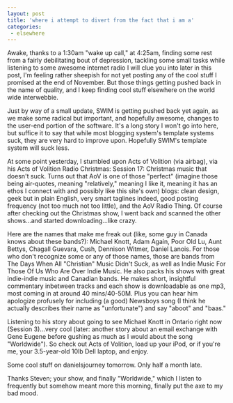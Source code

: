```yaml
---
layout: post
title: 'where i attempt to divert from the fact that i am a'
categories:
 - elsewhere
---
```


Awake, thanks to a 1:30am "wake up call," at 4:25am, finding some rest from a fairly debilitating bout of depression, tackling some small tasks while listening to some awesome internet radio I will clue you into later in this post, I'm feeling rather sheepish for not yet posting any of the cool stuff I promised at the end of November. But those things getting pushed back in the name of quality, and I keep finding cool stuff elsewhere on the world wide interwebbie.

Just by way of a small update, SWIM is getting pushed back yet again, as we make some radical but important, and hopefully awesome, changes to the user-end portion of the software. It's a long story I won't go into here, but suffice it to say that while most blogging system's template systems suck, they are very hard to improve upon. Hopefully SWIM's template system will suck less.

At some point yesterday, I stumbled upon Acts of Volition (via airbag), via his Acts of Volition Radio Christmas: Session 17: Christmas music that doesn't suck. Turns out that AoV is one of those "perfect" (imagine those being air-quotes, meaning "relatively," meaning I like it, meaning it has an ethos I connect with and possibly like this site's own) blogs: clean design, geek but in plain English, very smart taglines indeed, good posting frequency (not too much not too little), and the AoV Radio Thing. Of course after checking out the Christmas show, I went back and scanned the other shows...and started downloading...like crazy.

Here are the names that make me freak out (like, some guy in Canada knows about these bands?): Michael Knott, Adam Again, Poor Old Lu, Aunt Bettys, Chagall Guevara, Cush, Dennison Witmer, Daniel Lanois. For those who don't recognize some or any of those names, those are bands from The Days When All "Christian" Music Didn't Suck, as well as Indie Music For Those Of Us Who Are Over Indie Music. He also packs his shows with great indie-indie music and Canadian bands. He makes short, insightful commentary inbetween tracks and each show is downloadable as one mp3, most coming in at around 40 mins/40-50M. Plus you can hear him apologize profusely for including (a good) Newsboys song (I think he actually describes their name as "unfortunate") and say "aboot" and "baas."

Listening to his story about going to see Michael Knott in Ontario right now (Session 3)...very cool (later: another story about an email exchange with Gene Eugene before gushing as much as I would about the song "Worldwide"). So check out Acts of Volition, load up your iPod, or if you're me, your 3.5-year-old 10lb Dell laptop, and enjoy.

Some cool stuff on danielsjourney tomorrow. Only half a month late.

Thanks Steven; your show, and finally "Worldwide," which I listen to frequently but somehow meant more this morning, finally put the axe to my bad mood.
